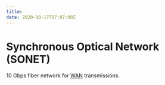 ```yaml
---
title: 
date: 2020-10-17T17:07:00Z
---
```


# Synchronous Optical Network (SONET)

10 Gbps fiber network for [WAN](20201017170819-wan.md) transmissions.


